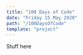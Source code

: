 ```yaml
---
title: "100 Days of Code"
date: "Friday 15 May 2020"
path: "/100DaysOfCode"
template: "project"
---
```


Stuff here